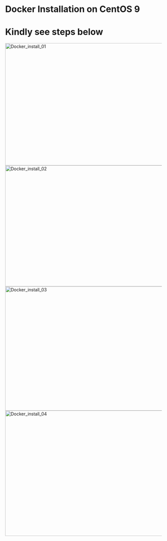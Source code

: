 # Docker Installation on CentOS 9 #
# Kindly see steps below #

<img width="789" height="392" alt="Docker_install_01" src="https://github.com/user-attachments/assets/1ec4a98c-4f0e-4af3-a9c5-e92616199151" />
<img width="787" height="388" alt="Docker_install_02" src="https://github.com/user-attachments/assets/4c8eb09c-ecc4-4139-bc7c-1eefb05b9f6c" />
<img width="782" height="398" alt="Docker_install_03" src="https://github.com/user-attachments/assets/09ffe134-2538-4943-b9c5-bb3eb422474c" />
<img width="785" height="402" alt="Docker_install_04" src="https://github.com/user-attachments/assets/d39836a2-02dc-4092-a916-d1a172b232e1" />
